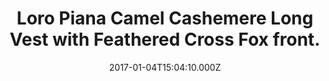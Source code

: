 ---
title: Loro Piana  Camel Cashemere Long Vest with Feathered Cross Fox front.
date: 2017-01-04T15:04:10.000Z
price: 0
sales_price: 
categories: ["Vests"]
image: ["/img/uploads/2017/01/DSC08255.jpg"]
---
